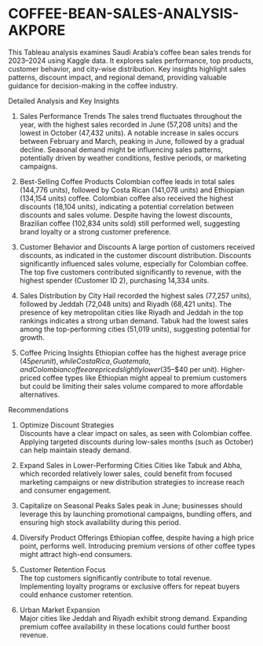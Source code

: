 # COFFEE-BEAN-SALES-ANALYSIS-AKPORE
This Tableau analysis examines Saudi Arabia’s coffee bean sales trends for 2023–2024 using Kaggle data. It explores sales performance, top products, customer behavior, and city-wise distribution. Key insights highlight sales patterns, discount impact, and regional demand, providing valuable guidance for decision-making in the coffee industry.

Detailed Analysis and Key Insights

1. Sales Performance Trends
The sales trend fluctuates throughout the year, with the highest sales recorded in June (57,208 units) and the lowest in October (47,432 units).
A notable increase in sales occurs between February and March, peaking in June, followed by a gradual decline.
Seasonal demand might be influencing sales patterns, potentially driven by weather conditions, festive periods, or marketing campaigns.

2. Best-Selling Coffee Products
Colombian coffee leads in total sales (144,776 units), followed by Costa Rican (141,078 units) and Ethiopian (134,154 units) coffee.
Colombian coffee also received the highest discounts (18,104 units), indicating a potential correlation between discounts and sales volume.
Despite having the lowest discounts, Brazilian coffee (102,834 units sold) still performed well, suggesting brand loyalty or a strong customer preference.

3. Customer Behavior and Discounts
A large portion of customers received discounts, as indicated in the customer discount distribution.
Discounts significantly influenced sales volume, especially for Colombian coffee.
The top five customers contributed significantly to revenue, with the highest spender (Customer ID 2), purchasing 14,334 units.

4. Sales Distribution by City
Hail recorded the highest sales (77,257 units), followed by Jeddah (72,048 units) and Riyadh (68,421 units).
The presence of key metropolitan cities like Riyadh and Jeddah in the top rankings indicates a strong urban demand.
Tabuk had the lowest sales among the top-performing cities (51,019 units), suggesting potential for growth.

5. Coffee Pricing Insights
Ethiopian coffee has the highest average price ($45 per unit), while Costa Rica, Guatemala, and Colombian coffee are priced slightly lower ($35–$40 per unit).
Higher-priced coffee types like Ethiopian might appeal to premium customers but could be limiting their sales volume compared to more affordable alternatives.

Recommendations

1. Optimize Discount Strategies  
Discounts have a clear impact on sales, as seen with Colombian coffee. Applying targeted discounts during low-sales months (such as October) can help maintain steady demand.  
   
2. Expand Sales in Lower-Performing Cities
Cities like Tabuk and Abha, which recorded relatively lower sales, could benefit from focused marketing campaigns or new distribution strategies to increase reach and consumer engagement.

3. Capitalize on Seasonal Peaks 
Sales peak in June; businesses should leverage this by launching promotional campaigns, bundling offers, and ensuring high stock availability during this period.

4. Diversify Product Offerings 
Ethiopian coffee, despite having a high price point, performs well. Introducing premium versions of other coffee types might attract high-end consumers.

5. Customer Retention Focus  
The top customers significantly contribute to total revenue. Implementing loyalty programs or exclusive offers for repeat buyers could enhance customer retention.

6. Urban Market Expansion  
Major cities like Jeddah and Riyadh exhibit strong demand. Expanding premium coffee availability in these locations could further boost revenue.
